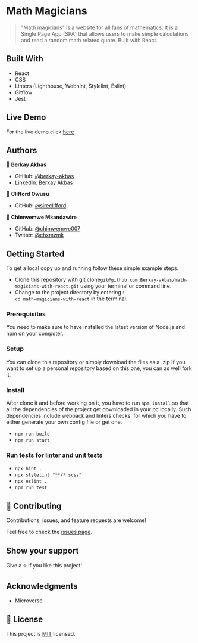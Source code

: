# Math Magicians

> "Math magicians" is a website for all fans of mathematics. It is a Single Page App (SPA) that allows users to make simple calculations and read a random math related quote. Built with React.

## Built With

- React
- CSS
- Linters (Lighthouse, Webhint, Stylelint, Eslint)
- Gitflow
- Jest

## Live Demo

For the live demo click [here]()

## Authors

👤 **Berkay Akbas**

- GitHub: [@berkay-akbas](https://github.com/Berkay-akbas)
- LinkedIn: [Berkay Akbas](https://www.linkedin.com/in/berkay-akbas-a03b3b239/)

👤 **Clifford Owusu**

- GitHub: [@sireclifford](https://github.com/sireclifford)

👤 **Chimwemwe Mkandawire**

- GitHub: [@chimwemwe007](https://github.com/chimwemwe007)
- Twitter: [@chxmzmk](https://twitter.com/chxmzmk)

## Getting Started

To get a local copy up and running follow these simple example steps.

- Clone this repository with git clone`git@github.com:Berkay-akbas/math-magicians-with-react.git` using your terminal or command line.
- Change to the project directory by entering : <br>
  `cd math-magicians-with-react` in the terminal.

### Prerequisites

You need to make sure to have installed the latest version of Node.js and npm on your computer.

### Setup

You can clone this repository or simply download the files as a .zip
If you want to set up a personal repository based on this one, you can as well fork it.

### Install

After clone it and before working on it, you have to run `npm install` so that all the dependencies of the project get downloaded in your pc locally.
Such dependencies include webpack and linters checks, for which you have to either generate your own config file or get one.

- `npm run build`
- `npm run start`

### Run tests for linter and unit tests

- `npx hint .`
- `npx stylelint "**/*.scss"`
- `npx eslint .`
- `npm run test`

## 🤝 Contributing

Contributions, issues, and feature requests are welcome!

Feel free to check the [issues page](../../issues/).

## Show your support

Give a ⭐️ if you like this project!

## Acknowledgments

- Microverse

## 📝 License

This project is [MIT](./MIT.md) licensed.
